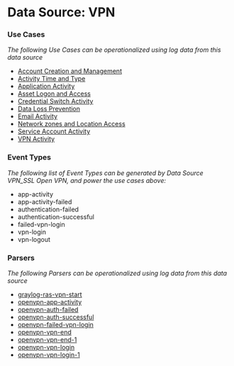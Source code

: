 Data Source: VPN
================

### Use Cases

_The following Use Cases can be operationalized using log data from this data source_

* [Account Creation and Management](usecase_account_creation_and_management.md)
* [Activity Time  and Type](usecase_activity_time__and_type.md)
* [Application Activity](usecase_application_activity.md)
* [Asset Logon and Access](usecase_asset_logon_and_access.md)
* [Credential Switch Activity](usecase_credential_switch_activity.md)
* [Data Loss Prevention](usecase_data_loss_prevention.md)
* [Email Activity](usecase_email_activity.md)
* [Network zones and Location Access](usecase_network_zones_and_location_access.md)
* [Service Account Activity](usecase_service_account_activity.md)
* [VPN Activity](usecase_vpn_activity.md)


### Event Types

_The following list of Event Types can be generated by Data Source VPN_SSL Open VPN, and power the use cases above:_

- app-activity
- app-activity-failed
- authentication-failed
- authentication-successful
- failed-vpn-login
- vpn-login
- vpn-logout


### Parsers

_The following Parsers can be operationalized using log data from this data source_

* [graylog-ras-vpn-start](parserContent_graylog-ras-vpn-start.md)
* [openvpn-app-activity](parserContent_openvpn-app-activity.md)
* [openvpn-auth-failed](parserContent_openvpn-auth-failed.md)
* [openvpn-auth-successful](parserContent_openvpn-auth-successful.md)
* [openvpn-failed-vpn-login](parserContent_openvpn-failed-vpn-login.md)
* [openvpn-vpn-end](parserContent_openvpn-vpn-end.md)
* [openvpn-vpn-end-1](parserContent_openvpn-vpn-end-1.md)
* [openvpn-vpn-login](parserContent_openvpn-vpn-login.md)
* [openvpn-vpn-login-1](parserContent_openvpn-vpn-login-1.md)
